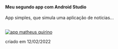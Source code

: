 #### Meu segundo app com Android Studio
App simples, que simula uma aplicação de noticias...
##
[![app matheus quirino](https://media.discordapp.net/attachments/570478999952687114/942149494638780427/unknown.png?width=250&height=463 "app matheus quirino")](http://github.com/quirin0 "app matheus quirino")

criado em 12/02/2022 